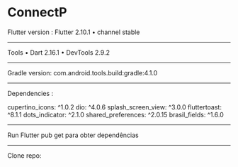 # ConnectP


Flutter version : Flutter 2.10.1 • channel stable 

--------------------------------------
Tools • Dart 2.16.1 • DevTools 2.9.2

--------------------------------------

Gradle version: com.android.tools.build:gradle:4.1.0

--------------------------------------
Dependencies :

  cupertino_icons: ^1.0.2
  dio: ^4.0.6
  splash_screen_view: ^3.0.0
  fluttertoast: ^8.1.1
  dots_indicator: ^2.1.0
  shared_preferences: ^2.0.15
  brasil_fields: ^1.6.0
 
--------------------------------------
Run Flutter pub get para obter dependências

--------------------------------------

Clone repo: 




